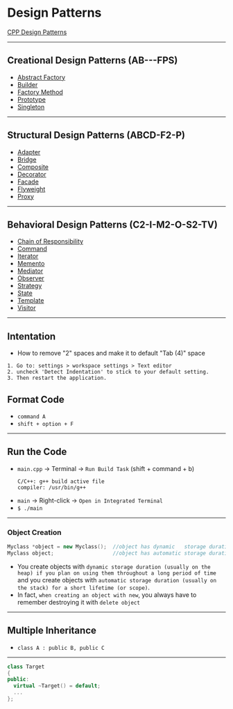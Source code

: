 # Design Patterns

[CPP Design Patterns](https://refactoring.guru/design-patterns/cpp)

***

## Creational Design Patterns (AB---FPS)

* [Abstract Factory](https://github.com/muarshad01/CPP_Design_Patterns/tree/main/Creational_Patterns/abstract_factory)
* [Builder](https://github.com/muarshad01/CPP_Design_Patterns/tree/main/Creational_Patterns/builder)
* [Factory Method](https://github.com/muarshad01/CPP_Design_Patterns/tree/main/Creational_Patterns/factory_method)
* [Prototype](https://github.com/muarshad01/CPP_Design_Patterns/tree/main/Creational_Patterns/prototype)
* [Singleton](https://github.com/muarshad01/CPP_Design_Patterns/tree/main/Creational_Patterns/singleton)

***

## Structural Design Patterns (ABCD-F2-P)

* [Adapter](https://github.com/muarshad01/CPP_Design_Patterns/tree/main/Structural_Patterns/adapter)
* [Bridge](https://github.com/muarshad01/CPP_Design_Patterns/tree/main/Structural_Patterns/bridge)
* [Composite](https://github.com/muarshad01/CPP_Design_Patterns/tree/main/Structural_Patterns/composite)
* [Decorator](https://github.com/muarshad01/CPP_Design_Patterns/tree/main/Structural_Patterns/decorator)
* [Facade](https://github.com/muarshad01/CPP_Design_Patterns/tree/main/Structural_Patterns/facade)
* [Flyweight](https://github.com/muarshad01/CPP_Design_Patterns/tree/main/Structural_Patterns/flyweight)
* [Proxy](https://github.com/muarshad01/CPP_Design_Patterns/tree/main/Structural_Patterns/proxy)

***

## Behavioral Design Patterns (C2-I-M2-O-S2-TV)

* [Chain of Responsibility](https://github.com/muarshad01/CPP_Design_Patterns/tree/main/Behavioral_Patterns/chain_of_responsibility)
* [Command](https://github.com/muarshad01/CPP_Design_Patterns/tree/main/Behavioral_Patterns/command)
* [Iterator](https://github.com/muarshad01/CPP_Design_Patterns/tree/main/Behavioral_Patterns/iterator)
* [Memento](https://github.com/muarshad01/CPP_Design_Patterns/tree/main/Behavioral_Patterns/memento)
* [Mediator](https://github.com/muarshad01/CPP_Design_Patterns/tree/main/Behavioral_Patterns/mediator)
* [Observer](https://github.com/muarshad01/CPP_Design_Patterns/tree/main/Behavioral_Patterns/observer)
* [Strategy](https://github.com/muarshad01/CPP_Design_Patterns/tree/main/Behavioral_Patterns/strategy)
* [State](https://github.com/muarshad01/CPP_Design_Patterns/tree/main/Behavioral_Patterns/state)
* [Template](https://github.com/muarshad01/CPP_Design_Patterns/tree/main/Behavioral_Patterns/template_method)
* [Visitor](https://github.com/muarshad01/CPP_Design_Patterns/tree/main/Behavioral_Patterns/visitor)

***

## Intentation

* How to remove "2" spaces and make it to default "Tab (4)" space
```
1. Go to: settings > workspace settings > Text editor
2. uncheck 'Detect Indentation' to stick to your default setting.
3. Then restart the application.
```

## Format Code
* `command A`
* `shift + option + F`
  
***

## Run the Code
* `main.cpp` -> Terminal -> `Run Build Task` (shift + command + b)
  ```
  C/C++: g++ build active file
  compiler: /usr/bin/g++
  ```
* `main` -> Right-click -> `Open in Integrated Terminal`
* `$ ./main`

***

### Object Creation
```c++
Myclass *object = new Myclass();  //object has dynamic   storage duration (usually is on the heap)
Myclass object;                   //object has automatic storage duration (usually is on the stack)
```
* You create objects with `dynamic storage duration (usually on the heap) if you plan on using them throughout a long period of time` and you create objects with `automatic storage duration (usually on the stack) for a short lifetime (or scope)`.
* In fact, `when creating an object with new`, you always have to remember destroying it with `delete object`

***

## Multiple Inheritance
* `class A : public B, public C`

***

```c++
class Target
{
public:
  virtual ~Target() = default;
  ...
};
```
